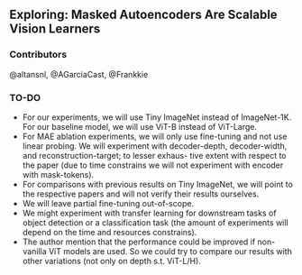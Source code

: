 ## Exploring: Masked Autoencoders Are Scalable Vision Learners

### Contributors

@altansnl, @AGarciaCast, @Frankkie  

### TO-DO

- For our experiments, we will use Tiny ImageNet instead of ImageNet-1K. For our baseline model,
we will use ViT-B instead of ViT-Large.
- For MAE ablation experiments, we will only use fine-tuning and not use linear probing. We will
experiment with decoder-depth, decoder-width, and reconstruction-target; to lesser exhaus-
tive extent with respect to the paper (due to time constrains we will not experiment with encoder
with mask-tokens).
- For comparisons with previous results on Tiny ImageNet, we will point to the respective papers and
will not verify their results ourselves.
- We will leave partial fine-tuning out-of-scope.
- We might experiment with transfer learning for downstream tasks of object detection or a classification
task (the amount of experiments will depend on the time and resources constrains).
- The author mention that the performance could be improved if non-vanilla ViT models are used. So
we could try to compare our results with other variations (not only on depth s.t. ViT-L/H).

